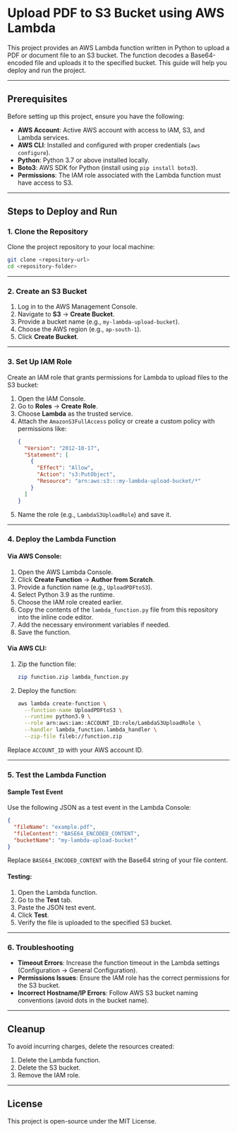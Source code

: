 # Upload PDF to S3 Bucket using AWS Lambda

This project provides an AWS Lambda function written in Python to upload a PDF or document file to an S3 bucket. The function decodes a Base64-encoded file and uploads it to the specified bucket. This guide will help you deploy and run the project.

---

## Prerequisites

Before setting up this project, ensure you have the following:

- **AWS Account**: Active AWS account with access to IAM, S3, and Lambda services.
- **AWS CLI**: Installed and configured with proper credentials (`aws configure`).
- **Python**: Python 3.7 or above installed locally.
- **Boto3**: AWS SDK for Python (install using `pip install boto3`).
- **Permissions**: The IAM role associated with the Lambda function must have access to S3.

---

## Steps to Deploy and Run

### 1. Clone the Repository

Clone the project repository to your local machine:

```bash
git clone <repository-url>
cd <repository-folder>
```

---

### 2. Create an S3 Bucket

1. Log in to the AWS Management Console.
2. Navigate to **S3** → **Create Bucket**.
3. Provide a bucket name (e.g., `my-lambda-upload-bucket`).
4. Choose the AWS region (e.g., `ap-south-1`).
5. Click **Create Bucket**.

---

### 3. Set Up IAM Role

Create an IAM role that grants permissions for Lambda to upload files to the S3 bucket:

1. Open the IAM Console.
2. Go to **Roles** → **Create Role**.
3. Choose **Lambda** as the trusted service.
4. Attach the `AmazonS3FullAccess` policy or create a custom policy with permissions like:
   ```json
   {
     "Version": "2012-10-17",
     "Statement": [
       {
         "Effect": "Allow",
         "Action": "s3:PutObject",
         "Resource": "arn:aws:s3:::my-lambda-upload-bucket/*"
       }
     ]
   }
   ```
5. Name the role (e.g., `LambdaS3UploadRole`) and save it.

---

### 4. Deploy the Lambda Function

#### Via AWS Console:

1. Open the AWS Lambda Console.
2. Click **Create Function** → **Author from Scratch**.
3. Provide a function name (e.g., `UploadPDFtoS3`).
4. Select Python 3.9 as the runtime.
5. Choose the IAM role created earlier.
6. Copy the contents of the `lambda_function.py` file from this repository into the inline code editor.
7. Add the necessary environment variables if needed.
8. Save the function.

#### Via AWS CLI:

1. Zip the function file:
   ```bash
   zip function.zip lambda_function.py
   ```
2. Deploy the function:
   ```bash
   aws lambda create-function \
     --function-name UploadPDFtoS3 \
     --runtime python3.9 \
     --role arn:aws:iam::ACCOUNT_ID:role/LambdaS3UploadRole \
     --handler lambda_function.lambda_handler \
     --zip-file fileb://function.zip
   ```

Replace `ACCOUNT_ID` with your AWS account ID.

---

### 5. Test the Lambda Function

#### Sample Test Event

Use the following JSON as a test event in the Lambda Console:

```json
{
  "fileName": "example.pdf",
  "fileContent": "BASE64_ENCODED_CONTENT",
  "bucketName": "my-lambda-upload-bucket"
}
```

Replace `BASE64_ENCODED_CONTENT` with the Base64 string of your file content.

#### Testing:

1. Open the Lambda function.
2. Go to the **Test** tab.
3. Paste the JSON test event.
4. Click **Test**.
5. Verify the file is uploaded to the specified S3 bucket.

---

### 6. Troubleshooting

- **Timeout Errors**: Increase the function timeout in the Lambda settings (Configuration → General Configuration).
- **Permissions Issues**: Ensure the IAM role has the correct permissions for the S3 bucket.
- **Incorrect Hostname/IP Errors**: Follow AWS S3 bucket naming conventions (avoid dots in the bucket name).

---

## Cleanup

To avoid incurring charges, delete the resources created:

1. Delete the Lambda function.
2. Delete the S3 bucket.
3. Remove the IAM role.

---

## License

This project is open-source under the MIT License.
